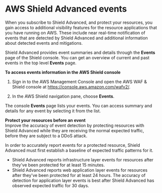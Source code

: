 # AWS Shield Advanced events<a name="ddos-events"></a>

When you subscribe to Shield Advanced, and protect your resources, you gain access to additional visibility features for the resource applications that you have running on AWS\. These include near real\-time notification of events that are detected by Shield Advanced and additional information about detected events and mitigations\. 

Shield Advanced provides event summaries and details through the **Events** page of the Shield console\. You can get an overview of current and past events in the top level **Events** page\. 

**To access events information in the AWS Shield console**

1. Sign in to the AWS Management Console and open the AWS WAF & Shield console at [https://console\.aws\.amazon\.com/wafv2/](https://console.aws.amazon.com/wafv2/)\. 

1. In the AWS Shield navigation pane, choose **Events**\.

The console **Events** page lists your events\. You can access summary and details for any event by selecting it from the list\.

**Protect your resources before an event**  
Improve the accuracy of event detection by protecting resources with Shield Advanced while they are receiving the normal expected traffic, before they are subject to a DDoS attack\.

In order to accurately report events for a protected resource, Shield Advanced must first establish a baseline of expected traffic patterns for it\.
+ Shield Advanced reports infrastructure layer events for resources after they've been protected for at least 15 minutes\.
+ Shield Advanced reports web application layer events for resources after they've been protected for at least 24 hours\. The accuracy of detection for application layer events is best after Shield Advanced has observed expected traffic for 30 days\. 
